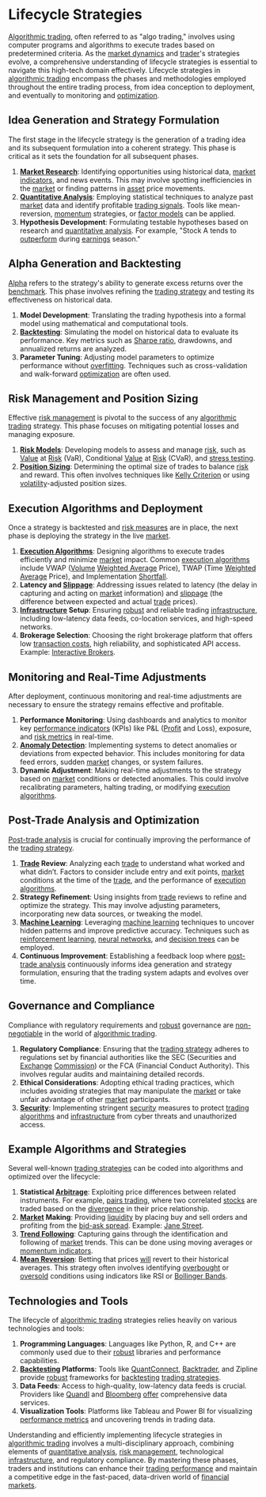 # Lifecycle Strategies

[Algorithmic trading](../a/algorithmic_trading.md), often referred to as "algo trading," involves using computer programs and algorithms to execute trades based on predetermined criteria. As the [market dynamics](../m/market_dynamics.md) and [trader](../t/trader.md)'s strategies evolve, a comprehensive understanding of lifecycle strategies is essential to navigate this high-tech domain effectively. Lifecycle strategies in [algorithmic trading](../a/algorithmic_trading.md) encompass the phases and methodologies employed throughout the entire trading process, from idea conception to deployment, and eventually to monitoring and [optimization](../o/optimization.md).

## Idea Generation and Strategy Formulation
The first stage in the lifecycle strategy is the generation of a trading idea and its subsequent formulation into a coherent strategy. This phase is critical as it sets the foundation for all subsequent phases.

1. **[Market Research](../m/market_research.md)**: Identifying opportunities using historical data, [market indicators](../m/market_indicators.md), and news events. This may involve spotting inefficiencies in the [market](../m/market.md) or finding patterns in [asset](../a/asset.md) price movements.
2. **[Quantitative Analysis](../q/quantitative_analysis.md)**: Employing statistical techniques to analyze past [market](../m/market.md) data and identify profitable [trading signals](../t/trading_signals.md). Tools like mean-reversion, [momentum](../m/momentum.md) strategies, or [factor models](../f/factor_models.md) can be applied.
3. **Hypothesis Development**: Formulating testable hypotheses based on research and [quantitative analysis](../q/quantitative_analysis.md). For example, "Stock A tends to [outperform](../o/outperform.md) during [earnings](../e/earnings.md) season."

## Alpha Generation and Backtesting
[Alpha](../a/alpha.md) refers to the strategy's ability to generate excess returns over the [benchmark](../b/benchmark.md). This phase involves refining the [trading strategy](../t/trading_strategy.md) and testing its effectiveness on historical data.

1. **Model Development**: Translating the trading hypothesis into a formal model using mathematical and computational tools.
2. **[Backtesting](../b/backtesting.md)**: Simulating the model on historical data to evaluate its performance. Key metrics such as [Sharpe ratio](../s/sharpe_ratio.md), drawdowns, and annualized returns are analyzed.
3. **Parameter Tuning**: Adjusting model parameters to optimize performance without [overfitting](../o/overfitting.md). Techniques such as cross-validation and walk-forward [optimization](../o/optimization.md) are often used.

## Risk Management and Position Sizing
Effective [risk management](../r/risk_management.md) is pivotal to the success of any [algorithmic trading](../a/algorithmic_trading.md) strategy. This phase focuses on mitigating potential losses and managing exposure.

1. **[Risk Models](../r/risk_models_in_trading.md)**: Developing models to assess and manage [risk](../r/risk.md), such as [Value](../v/value.md) at [Risk](../r/risk.md) (VaR), Conditional [Value](../v/value.md) at [Risk](../r/risk.md) (CVaR), and [stress testing](../s/stress_testing_in_trading.md).
2. **[Position Sizing](../p/position_sizing.md)**: Determining the optimal size of trades to balance [risk](../r/risk.md) and reward. This often involves techniques like [Kelly Criterion](../k/kelly_criterion.md) or using [volatility](../v/volatility.md)-adjusted position sizes.

## Execution Algorithms and Deployment
Once a strategy is backtested and [risk measures](../r/risk_measures.md) are in place, the next phase is deploying the strategy in the live [market](../m/market.md).

1. **[Execution Algorithms](../e/execution_algorithms.md)**: Designing algorithms to execute trades efficiently and minimize [market](../m/market.md) impact. Common [execution algorithms](../e/execution_algorithms.md) include VWAP ([Volume](../v/volume.md) [Weighted Average](../w/weighted_average.md) Price), TWAP (Time [Weighted Average](../w/weighted_average.md) Price), and Implementation [Shortfall](../s/shortfall.md).
2. **Latency and [Slippage](../s/slippage.md)**: Addressing issues related to latency (the delay in capturing and acting on [market](../m/market.md) information) and [slippage](../s/slippage.md) (the difference between expected and actual [trade](../t/trade.md) prices).
3. **[Infrastructure](../i/infrastructure.md) Setup**: Ensuring [robust](../r/robust.md) and reliable trading [infrastructure](../i/infrastructure.md), including low-latency data feeds, co-location services, and high-speed networks.
4. **Brokerage Selection**: Choosing the right brokerage platform that offers low [transaction costs](../t/transaction_costs.md), high reliability, and sophisticated API access. Example: [Interactive Brokers](https://www.interactivebrokers.com/).

## Monitoring and Real-Time Adjustments
After deployment, continuous monitoring and real-time adjustments are necessary to ensure the strategy remains effective and profitable.

1. **Performance Monitoring**: Using dashboards and analytics to monitor key [performance indicators](../p/performance_indicators.md) (KPIs) like P&L ([Profit](../p/profit.md) and Loss), exposure, and [risk metrics](../r/risk_metrics.md) in real-time.
2. **[Anomaly Detection](../a/anomaly_detection.md)**: Implementing systems to detect anomalies or deviations from expected behavior. This includes monitoring for data feed errors, sudden [market](../m/market.md) changes, or system failures.
3. **Dynamic Adjustment**: Making real-time adjustments to the strategy based on [market](../m/market.md) conditions or detected anomalies. This could involve recalibrating parameters, halting trading, or modifying [execution algorithms](../e/execution_algorithms.md).

## Post-Trade Analysis and Optimization
[Post-trade analysis](../p/post-trade_analysis.md) is crucial for continually improving the performance of the [trading strategy](../t/trading_strategy.md).

1. **[Trade](../t/trade.md) Review**: Analyzing each [trade](../t/trade.md) to understand what worked and what didn’t. Factors to consider include entry and exit points, [market](../m/market.md) conditions at the time of the [trade](../t/trade.md), and the performance of [execution algorithms](../e/execution_algorithms.md).
2. **Strategy Refinement**: Using insights from [trade](../t/trade.md) reviews to refine and optimize the strategy. This may involve adjusting parameters, incorporating new data sources, or tweaking the model.
3. **[Machine Learning](../m/machine_learning.md)**: Leveraging [machine learning](../m/machine_learning.md) techniques to uncover hidden patterns and improve predictive accuracy. Techniques such as [reinforcement learning](../r/reinforcement_learning.md), [neural networks](../n/neural_networks_in_trading.md), and [decision trees](../d/decision_trees.md) can be employed.
4. **Continuous Improvement**: Establishing a feedback loop where [post-trade analysis](../p/post-trade_analysis.md) continuously informs idea generation and strategy formulation, ensuring that the trading system adapts and evolves over time.

## Governance and Compliance
Compliance with regulatory requirements and [robust](../r/robust.md) governance are [non-negotiable](../n/non-negotiable.md) in the world of [algorithmic trading](../a/algorithmic_trading.md).

1. **Regulatory Compliance**: Ensuring that the [trading strategy](../t/trading_strategy.md) adheres to regulations set by financial authorities like the SEC (Securities and [Exchange](../e/exchange.md) [Commission](../c/commission.md)) or the FCA (Financial Conduct Authority). This involves regular audits and maintaining detailed records.
2. **Ethical Considerations**: Adopting ethical trading practices, which includes avoiding strategies that may manipulate the [market](../m/market.md) or take unfair advantage of other [market](../m/market.md) participants.
3. **[Security](../s/security.md)**: Implementing stringent [security](../s/security.md) measures to protect [trading algorithms](../t/trading_algorithms.md) and [infrastructure](../i/infrastructure.md) from cyber threats and unauthorized access.

## Example Algorithms and Strategies
Several well-known [trading strategies](../t/trading_strategies.md) can be coded into algorithms and optimized over the lifecycle:

1. **Statistical [Arbitrage](../a/arbitrage.md)**: Exploiting price differences between related instruments. For example, [pairs trading](../p/pairs_trading.md), where two correlated [stocks](../s/stock.md) are traded based on the [divergence](../d/divergence.md) in their price relationship.
2. **[Market](../m/market.md) Making**: Providing [liquidity](../l/liquidity.md) by placing buy and sell orders and profiting from the [bid-ask spread](../b/bid-ask_spread.md). Example: [Jane Street](https://www.janestreet.com/).
3. **[Trend Following](../t/trend_following.md)**: Capturing gains through the identification and following of [market](../m/market.md) trends. This can be done using moving averages or [momentum indicators](../m/momentum_indicators.md).
4. **[Mean Reversion](../m/mean_reversion.md)**: Betting that prices [will](../w/will.md) revert to their historical averages. This strategy often involves identifying [overbought](../o/overbought.md) or [oversold](../o/oversold.md) conditions using indicators like RSI or [Bollinger Bands](../b/bollinger_bands.md).

## Technologies and Tools
The lifecycle of [algorithmic trading](../a/algorithmic_trading.md) strategies relies heavily on various technologies and tools:

1. **Programming Languages**: Languages like Python, R, and C++ are commonly used due to their [robust](../r/robust.md) libraries and performance capabilities.
2. **[Backtesting](../b/backtesting.md) Platforms**: Tools like [QuantConnect](../q/quantconnect.md), [Backtrader](../b/backtrader.md), and Zipline provide [robust](../r/robust.md) frameworks for [backtesting](../b/backtesting.md) [trading strategies](../t/trading_strategies.md).
3. **Data Feeds**: Access to high-quality, low-latency data feeds is crucial. Providers like [Quandl](https://www.quandl.com/) and [Bloomberg](https://www.bloomberg.com/professional/product/market-data/) [offer](../o/offer.md) comprehensive data services.
4. **Visualization Tools**: Platforms like Tableau and Power BI for visualizing [performance metrics](../p/performance_metrics.md) and uncovering trends in trading data.

Understanding and efficiently implementing lifecycle strategies in [algorithmic trading](../a/algorithmic_trading.md) involves a multi-disciplinary approach, combining elements of [quantitative analysis](../q/quantitative_analysis.md), [risk management](../r/risk_management.md), technological [infrastructure](../i/infrastructure.md), and regulatory compliance. By mastering these phases, traders and institutions can enhance their [trading performance](../t/trading_performance.md) and maintain a competitive edge in the fast-paced, data-driven world of [financial markets](../f/financial_market.md).
